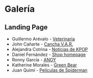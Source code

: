 # Galería

## Landing Page

* Guillermo Arévalo - [Veterinaria](imagenes/guillermo-arevalo.png)
* John Cañarte - [Cancha V.A.R.](imagenes/john-cañarte.png)
* Alejandra Cotrina - [Noticias de KPOP](imagenes/alejandra-cotrina.png)
* Daniel Fernández - [Shop homepage](imagenes/daniel-fernandez.png)
* Ronny García - [ANOY](imagenes/ronny-garcia.png)
* Katherine Morales - [Green Bear](imagenes/katherine-morales.png)
* Juan Quimí - [Películas de Spiderman](imagenes/juan-quimi.png)
